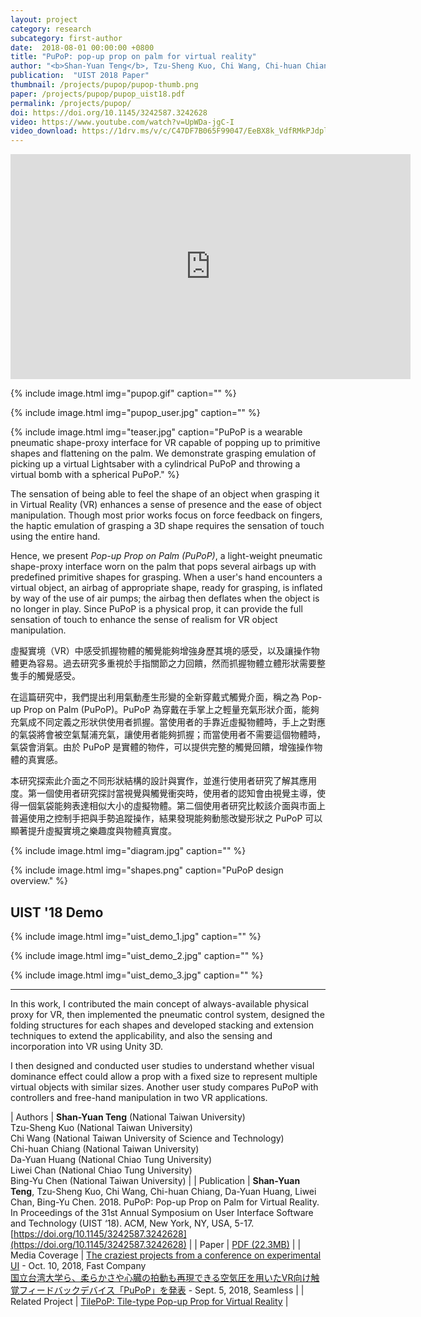```yaml
---
layout: project
category: research
subcategory: first-author
date:  2018-08-01 00:00:00 +0800
title: "PuPoP: pop-up prop on palm for virtual reality"
author: "<b>Shan-Yuan Teng</b>, Tzu-Sheng Kuo, Chi Wang, Chi-huan Chiang, Da-Yuan Huang, Liwei Chan, Bing-Yu Chen"
publication:  "UIST 2018 Paper"
thumbnail: /projects/pupop/pupop-thumb.png
paper: /projects/pupop/pupop_uist18.pdf
permalink: /projects/pupop/
doi: https://doi.org/10.1145/3242587.3242628
video: https://www.youtube.com/watch?v=UpWDa-jgC-I
video_download: https://1drv.ms/v/c/C47DF7B065F99047/EeBX8k_VdfRMkPJdplb4I7cBW_targJVljJnllJsHs93Aw?e=PxYKUB
---
```


<div class="video-wrapper">
  <iframe width="640" height="360" src="https://www.youtube.com/embed/UpWDa-jgC-I" frameborder="0" allowfullscreen></iframe>
</div>

{% include image.html
           img="pupop.gif"
           caption="" %}

{% include image.html
           img="pupop_user.jpg"
           caption="" %}

{% include image.html
           img="teaser.jpg"
           caption="PuPoP is a wearable pneumatic shape-proxy interface for VR capable of popping up to primitive shapes and flattening on the palm. We demonstrate grasping emulation of picking up a virtual Lightsaber with a cylindrical PuPoP and throwing a virtual bomb with a spherical PuPoP." %}

The sensation of being able to feel the shape of an object when grasping it in Virtual Reality (VR) enhances a sense of presence and the ease of object manipulation. Though most prior works focus on force feedback on fingers, the haptic emulation of grasping a 3D shape requires the sensation of touch using the entire hand.

Hence, we present _Pop-up Prop on Palm (PuPoP)_, a light-weight pneumatic shape-proxy interface worn on the palm that pops several airbags up with predefined primitive shapes for grasping. When a user's hand encounters a virtual object, an airbag of appropriate shape, ready for grasping, is inflated by way of the use of air pumps; the airbag then deflates when the object is no longer in play. Since PuPoP is a physical prop, it can provide the full sensation of touch to enhance the sense of realism for VR object manipulation.

虛擬實境（VR）中感受抓握物體的觸覺能夠增強身歷其境的感受，以及讓操作物體更為容易。過去研究多重視於手指關節之力回饋，然而抓握物體立體形狀需要整隻手的觸覺感受。

在這篇研究中，我們提出利用氣動產生形變的全新穿戴式觸覺介面，稱之為 Pop-up Prop on Palm (PuPoP)。PuPoP 為穿戴在手掌上之輕量充氣形狀介面，能夠充氣成不同定義之形狀供使用者抓握。當使用者的手靠近虛擬物體時，手上之對應的氣袋將會被空氣幫浦充氣，讓使用者能夠抓握；而當使用者不需要這個物體時，氣袋會消氣。由於 PuPoP 是實體的物件，可以提供完整的觸覺回饋，增強操作物體的真實感。

本研究探索此介面之不同形狀結構的設計與實作，並進行使用者研究了解其應用度。第一個使用者研究探討當視覺與觸覺衝突時，使用者的認知會由視覺主導，使得一個氣袋能夠表達相似大小的虛擬物體。第二個使用者研究比較該介面與市面上普遍使用之控制手把與手勢追蹤操作，結果發現能夠動態改變形狀之 PuPoP 可以顯著提升虛擬實境之樂趣度與物體真實度。

{% include image.html
           img="diagram.jpg"
           caption="" %}

{% include image.html
           img="shapes.png"
           caption="PuPoP design overview." %}

## UIST '18 Demo

{% include image.html
           img="uist_demo_1.jpg"
           caption="" %}
           
{% include image.html
           img="uist_demo_2.jpg"
           caption="" %}
           
{% include image.html
           img="uist_demo_3.jpg"
           caption="" %}

---

In this work, I contributed the main concept of always-available physical proxy for VR, then implemented the pneumatic control system, designed the folding structures for each shapes and developed stacking and extension techniques to extend the applicability, and also the sensing and incorporation into VR using Unity 3D.

I then designed and conducted user studies to understand whether visual dominance effect could allow a prop with a fixed size to represent multiple virtual objects with similar sizes. Another user study compares PuPoP with controllers and free-hand manipulation in two VR applications.

| Authors | **Shan-Yuan Teng** (National Taiwan University)<br>Tzu-Sheng Kuo (National Taiwan University)<br>Chi Wang (National Taiwan University of Science and Technology)<br>Chi-huan Chiang (National Taiwan University)<br>Da-Yuan Huang (National Chiao Tung University)<br>Liwei Chan (National Chiao Tung University)<br>Bing-Yu Chen (National Taiwan University) |
| Publication | **Shan-Yuan Teng**, Tzu-Sheng Kuo, Chi Wang, Chi-huan Chiang, Da-Yuan Huang, Liwei Chan, Bing-Yu Chen. 2018. PuPoP: Pop-up Prop on Palm for Virtual Reality. In Proceedings of the 31st Annual Symposium on User Interface Software and Technology (UIST ‘18). ACM, New York, NY, USA, 5-17. [https://doi.org/10.1145/3242587.3242628](https://doi.org/10.1145/3242587.3242628) |
| Paper | [PDF (22.3MB)](pupop_uist18.pdf) |
| Media Coverage | [The craziest projects from a conference on experimental UI](https://www.fastcompany.com/90247985/the-craziest-projects-from-a-conference-on-experimental-ui) - Oct. 10, 2018, Fast Company <br> [国立台湾大学ら、柔らかさや心臓の拍動も再現できる空気圧を用いたVR向け触覚フィードバックデバイス「PuPoP」を発表](https://shiropen.com/seamless/pupop) - Sept. 5, 2018, Seamless |
| Related Project | [TilePoP: Tile-type Pop-up Prop for Virtual Reality](/projects/tilepop) |

